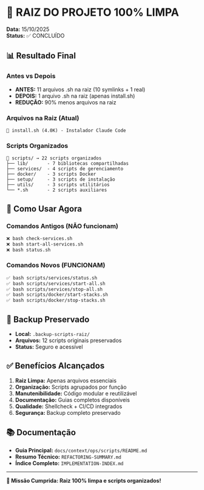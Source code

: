 # 🎉 RAIZ DO PROJETO 100% LIMPA

**Data:** 15/10/2025  
**Status:** ✅ CONCLUÍDO

## 📊 Resultado Final

### Antes vs Depois
- **ANTES:** 11 arquivos .sh na raiz (10 symlinks + 1 real)
- **DEPOIS:** 1 arquivo .sh na raiz (apenas install.sh)
- **REDUÇÃO:** 90% menos arquivos na raiz

### Arquivos na Raiz (Atual)
```
📄 install.sh (4.0K) - Instalador Claude Code
```

### Scripts Organizados
```
📂 scripts/ → 22 scripts organizados
├── lib/       - 7 bibliotecas compartilhadas
├── services/  - 4 scripts de gerenciamento  
├── docker/    - 3 scripts Docker
├── setup/     - 3 scripts de instalação
├── utils/     - 3 scripts utilitários
└── *.sh       - 2 scripts auxiliares
```

## 🚀 Como Usar Agora

### Comandos Antigos (NÃO funcionam)
```bash
❌ bash check-services.sh
❌ bash start-all-services.sh  
❌ bash status.sh
```

### Comandos Novos (FUNCIONAM)
```bash
✅ bash scripts/services/status.sh
✅ bash scripts/services/start-all.sh
✅ bash scripts/services/stop-all.sh
✅ bash scripts/docker/start-stacks.sh
✅ bash scripts/docker/stop-stacks.sh
```

## 💾 Backup Preservado
- **Local:** `.backup-scripts-raiz/`
- **Arquivos:** 12 scripts originais preservados
- **Status:** Seguro e acessível

## ✅ Benefícios Alcançados

1. **Raiz Limpa:** Apenas arquivos essenciais
2. **Organização:** Scripts agrupados por função
3. **Manutenibilidade:** Código modular e reutilizável
4. **Documentação:** Guias completos disponíveis
5. **Qualidade:** Shellcheck + CI/CD integrados
6. **Segurança:** Backup completo preservado

## 📚 Documentação

- **Guia Principal:** `docs/context/ops/scripts/README.md`
- **Resumo Técnico:** `REFACTORING-SUMMARY.md`
- **Índice Completo:** `IMPLEMENTATION-INDEX.md`

---
**🎯 Missão Cumprida: Raiz 100% limpa e scripts organizados!**
